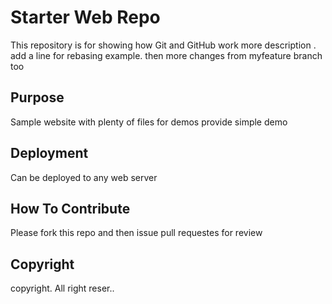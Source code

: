 # Starter Web Repo

This repository is for showing how Git and GitHub work
more description . add a line for rebasing example. then more changes from myfeature branch too

## Purpose

Sample website with plenty of files for demos
provide simple demo

## Deployment 
Can be deployed to any web server 

## How To Contribute
Please fork this repo and then issue pull requestes for review
## Copyright 
copyright. All right reser..